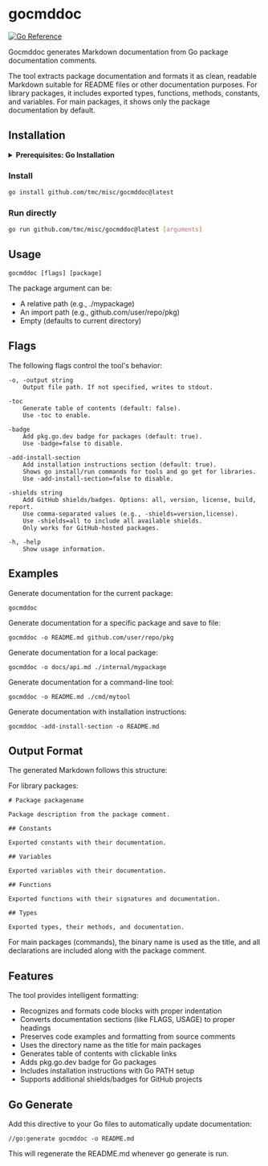 # gocmddoc

[![Go Reference](https://pkg.go.dev/badge/github.com/tmc/misc/gocmddoc.svg)](https://pkg.go.dev/github.com/tmc/misc/gocmddoc)

Gocmddoc generates Markdown documentation from Go package documentation
comments.

The tool extracts package documentation and formats it as clean, readable
Markdown suitable for README files or other documentation purposes. For
library packages, it includes exported types, functions, methods, constants,
and variables. For main packages, it shows only the package documentation
by default.
## Installation

<details>
<summary><b>Prerequisites: Go Installation</b></summary>

You'll need Go 1.21 or later. [Install Go](https://go.dev/doc/install) if you haven't already.

<details>
<summary><b>Setting up your PATH</b></summary>

After installing Go, ensure that `$HOME/go/bin` is in your PATH:

<details>
<summary><b>For bash users</b></summary>

Add to `~/.bashrc` or `~/.bash_profile`:
```bash
export PATH="$PATH:$HOME/go/bin"
```

Then reload your configuration:
```bash
source ~/.bashrc
```

</details>

<details>
<summary><b>For zsh users</b></summary>

Add to `~/.zshrc`:
```bash
export PATH="$PATH:$HOME/go/bin"
```

Then reload your configuration:
```bash
source ~/.zshrc
```

</details>

</details>

</details>

### Install

```bash
go install github.com/tmc/misc/gocmddoc@latest
```

### Run directly

```bash
go run github.com/tmc/misc/gocmddoc@latest [arguments]
```

## Usage


    gocmddoc [flags] [package]

The package argument can be:
  - A relative path (e.g., ./mypackage)
  - An import path (e.g., github.com/user/repo/pkg)
  - Empty (defaults to current directory)

## Flags


The following flags control the tool's behavior:

    -o, -output string
    	Output file path. If not specified, writes to stdout.

    -toc
    	Generate table of contents (default: false).
    	Use -toc to enable.

    -badge
    	Add pkg.go.dev badge for packages (default: true).
    	Use -badge=false to disable.

    -add-install-section
    	Add installation instructions section (default: true).
    	Shows go install/run commands for tools and go get for libraries.
    	Use -add-install-section=false to disable.

    -shields string
    	Add GitHub shields/badges. Options: all, version, license, build, report.
    	Use comma-separated values (e.g., -shields=version,license).
    	Use -shields=all to include all available shields.
    	Only works for GitHub-hosted packages.

    -h, -help
    	Show usage information.

## Examples


Generate documentation for the current package:

    gocmddoc

Generate documentation for a specific package and save to file:

    gocmddoc -o README.md github.com/user/repo/pkg

Generate documentation for a local package:

    gocmddoc -o docs/api.md ./internal/mypackage

Generate documentation for a command-line tool:

    gocmddoc -o README.md ./cmd/mytool

Generate documentation with installation instructions:

    gocmddoc -add-install-section -o README.md

## Output Format


The generated Markdown follows this structure:

For library packages:

    # Package packagename

    Package description from the package comment.

    ## Constants

    Exported constants with their documentation.

    ## Variables

    Exported variables with their documentation.

    ## Functions

    Exported functions with their signatures and documentation.

    ## Types

    Exported types, their methods, and documentation.

For main packages (commands), the binary name is used as the title, and all
declarations are included along with the package comment.

## Features


The tool provides intelligent formatting:
  - Recognizes and formats code blocks with proper indentation
  - Converts documentation sections (like FLAGS, USAGE) to proper headings
  - Preserves code examples and formatting from source comments
  - Uses the directory name as the title for main packages
  - Generates table of contents with clickable links
  - Adds pkg.go.dev badge for Go packages
  - Includes installation instructions with Go PATH setup
  - Supports additional shields/badges for GitHub projects

## Go Generate


Add this directive to your Go files to automatically update documentation:

    //go:generate gocmddoc -o README.md

This will regenerate the README.md whenever go generate is run.
